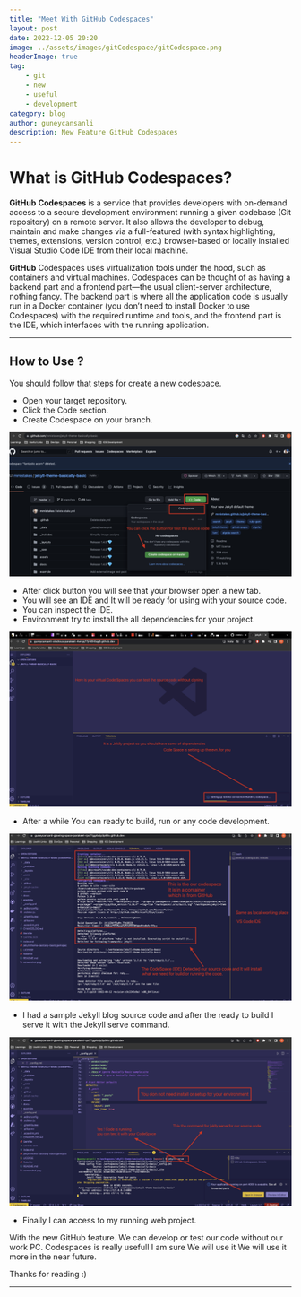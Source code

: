 ```yaml
---
title: "Meet With GitHub Codespaces"
layout: post
date: 2022-12-05 20:20
image: ../assets/images/gitCodespace/gitCodespace.png
headerImage: true
tag:
    - git
    - new
    - useful
    - development
category: blog
author: guneycansanli
description: New Feature GitHub Codespaces
---
```


# What is GitHub Codespaces?

**GitHub** **Codespaces** is a service that provides developers with on-demand access to a secure development environment running a given codebase (Git repository) on a remote server. It also allows the developer to debug, maintain and make changes via a full-featured (with syntax highlighting, themes, extensions, version control, etc.) browser-based or locally installed Visual Studio Code IDE from their local machine.

**GitHub** Codespaces uses virtualization tools under the hood, such as containers and virtual machines. Codespaces can be thought of as having a backend part and a frontend part—the usual client-server architecture, nothing fancy. The backend part is where all the application code is usually run in a Docker container (you don’t need to install Docker to use Codespaces) with the required runtime and tools, and the frontend part is the IDE, which interfaces with the running application.

---

## How to Use ?

You should follow that steps for create a new codespace.

-   Open your target repository.
-   Click the Code section.
-   Create Codespace on your branch.

![Codespace][2]

-   After click button you will see that your browser open a new tab.
-   You will see an IDE and It will be ready for using with your source code.
-   You can inspect the IDE.
-   Environment try to install the all dependencies for your project.

![Codespace][3]

-   After a while You can ready to build, run or any code development.

![Codespace][4]

-   I had a sample Jekyll blog source code and after the ready to build I serve it with the Jekyll serve command.

![Codespace][5]

-   Finally I can access to my running web project.

With the new GitHub feature. We can develop or test our code without our work PC. Codespaces is really usefull I am sure We will use it We will use it more in the near future.

Thanks for reading :)

---

[2]: ../assets/images/gitCodespace/gitCodespace1.jpg
[3]: ../assets/images/gitCodespace/gitCodespace2.jpg
[4]: ../assets/images/gitCodespace/gitCodespace3.jpg
[5]: ../assets/images/gitCodespace/gitCodespace4.jpg
[6]: ../assets/images/gitCodespace/gitCodespace5.jpg
